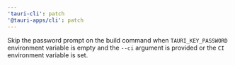 ```yaml
---
'tauri-cli': patch
'@tauri-apps/cli': patch
---
```


Skip the password prompt on the build command when `TAURI_KEY_PASSWORD` environment variable is empty and the `--ci` argument is provided or the `CI` environment variable is set.
